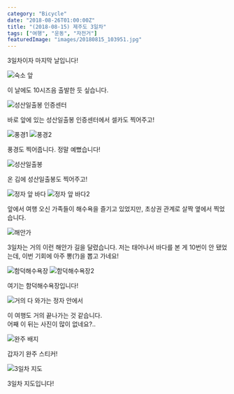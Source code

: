 ```yaml
---
category: "Bicycle"
date: "2018-08-26T01:00:00Z"
title: "(2018-08-15) 제주도 3일차"
tags: ["여행", "운동", "자전거"]
featuredImage: "images/20180815_103951.jpg"
---
```

3일차이자 마지막 날입니다!  

![숙소 앞](images/20180815_103951.jpg)

이 날에도 10시즈음 출발한 듯 싶습니다.  

![성산일출봉 인증센터](images/20180815_104414.jpg)

바로 앞에 있는 성산일출봉 인증센터에서 셀카도 찍어주고!  

![풍경1](images/20180815_104709.jpg)
![풍경2](images/20180815_104711.jpg)

풍경도 찍어줍니다. 정말 예뻤습니다!  

![성산일출봉](images/20180815_113155.jpg)

온 김에 성산일출봉도 찍어주고!  

![정자 앞 바다](images/20180815_120143.jpg)
![정자 앞 바다2](images/20180815_120145.jpg)

앞에서 여행 오신 가족들이 해수욕을 즐기고 있었지만, 초상권 관계로 살짝 옆에서 찍었습니다.  

![해안가](images/20180815_124523.jpg)

3일차는 거의 이런 해안가 길을 달렸습니다. 저는 태어나서 바다를 본 게 10번이 안 됐었는데, 이번 기회에 아주 뽕(?)을 뽑고 가네요!  

![함덕해수욕장](images/20180815_135034.jpg)
![함덕해수욕장2](images/20180815_142751.jpg)

여기는 함덕해수욕장입니다!  

![거의 다 와가는 정자 안에서](images/20180815_155419.jpg)

이 여행도 거의 끝나가는 것 같습니다.  
어째 이 뒤는 사진이 많이 없네요?..  

![완주 배지](images/20180815_165850.jpg)

갑자기 완주 스티커!  

![3일차 지도](images/3일차_map.png)

3일차 지도입니다!
